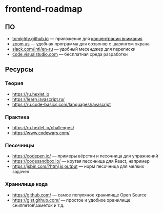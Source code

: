 # frontend-roadmap

## ПО

* [tomighty.github.io](tomighty.github.io) — приложение для [концентрации внимания](https://ru.wikipedia.org/wiki/%D0%9C%D0%B5%D1%82%D0%BE%D0%B4_%D0%BF%D0%BE%D0%BC%D0%B8%D0%B4%D0%BE%D1%80%D0%B0)
* [zoom.us](zoom.us) — удобная программа для созвонов с шарингом экрана
* [slack.com/intl/en-ru](https://slack.com/intl/en-ru/) — удобный месенджер для переписки
* [code.visualstudio.com](https://code.visualstudio.com/) — бесплатная среда разработки

## Ресурсы

### Теория

* https://ru.hexlet.io
* https://learn.javascript.ru/
* https://ru.code-basics.com/languages/javascript

### Практика

* https://ru.hexlet.io/challenges/
* https://www.codewars.com/

### Песочницы

* https://codepen.io/ — примеры вёрстки и песочница для упражнений
* https://codesandbox.io/ — крутая песочница для React, например
* https://jsbin.com/?html,js,output — норм песочница для мелких задачек

### Хранилище кода

* https://github.com/ — самое популяное хранилище Open Source
* https://gist.github.com/ — простое и удобное хранилище сниппетов\заметок и т.д.
